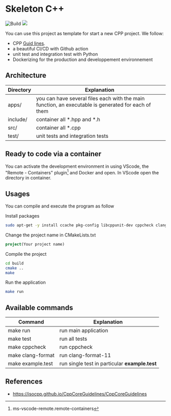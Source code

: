 # Skeleton C++
![Build](https://github.com/Jxtopher/skeleton-cpp/actions/workflows/build.yml/badge.svg) 
<a href="#"><img src="https://img.shields.io/badge/C++-20-blue.svg?style=flat-square"></a>

You can use this project as template for start a new CPP project. We follow:
 - CPP [Guid lines](https://isocpp.github.io/CppCoreGuidelines/CppCoreGuidelines).
 - a beautiful CI/CD with Github action
 - unit test and integration test with Python
 - Dockerizing for the production and developpement environnement

## Architecture

| Directory              | Explanation                                                                                          |
|------------------------|------------------------------------------------------------------------------------------------------|
| apps/                  | you can have several files each with the main function, an executable is generated for each of them  |
| include/               | container all *.hpp and *.h                                                                          |
| src/                   | container all *.cpp                                                                                  |
| test/                  | unit tests and integration tests                                                                     |


## Ready to code via a container

You can activate the development environment in using VScode, the "Remote - Containers" plugin[^1]  and Docker and open. In VScode open the directory in container. 

[^1]: ms-vscode-remote.remote-containers

## Usages 

You can compile and execute the program as follow

Install packages

```bash
sudo apt-get -y install ccache pkg-config libcppunit-dev cppcheck clang-format-11 clang-tidy-11 libboost-program-options-dev
```

Change the project name in CMakeLists.txt

```cmake
project(Your project name)
```

Compile the project

```bash
cd build
cmake ..
make
```

Run the application

```bash
make run
```

##  Available commands

| Command                | Explanation                                     |
|------------------------|-------------------------------------------------|
| make run               |  run main application                           |
| make test              |  run all tests                                  |
| make cppcheck          |  run cppcheck                                   |
| make clang-format      |  run clang-format-11                            |
| make example.test      |  run single test in particular **example.test** |       


## References
- https://isocpp.github.io/CppCoreGuidelines/CppCoreGuidelines

